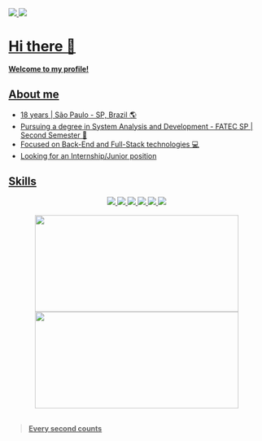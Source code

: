 <div>

<a target='_blank' href="mailto:eulittlejunior@gmail.com"> <img src="https://img.shields.io/badge/Contact-952?style=for-the-badge&logo=gmail">
<a target='_blank' href="https://www.linkedin.com/in/jonas-leite-b6b5a0268/"> <img src="https://img.shields.io/badge/Linkedin-069?style=for-the-badge&logo=linkedin"> 

</div>

# Hi there 👋

**Welcome to my profile!**

## About me

- 18 years | São Paulo - SP, Brazil 🌎
- Pursuing a degree in System Analysis and Development - FATEC SP | Second Semester 🏫
- Focused on Back-End and Full-Stack technologies 💻
- Looking for an Internship/Junior position  


## Skills

<div align="center">
 
 <img src="https://img.shields.io/badge/HTML-220?style=for-the-badge&logo=html5">
 <img src="https://img.shields.io/badge/Python-069?style=for-the-badge&logo=python">
 <img src="https://img.shields.io/badge/Java-820?style=for-the-badge&logo=java">
 <img src="https://img.shields.io/badge/Git-521?style=for-the-badge&logo=git">
 <img src="https://img.shields.io/badge/SQL-002?style=for-the-badge&logo=mysql">
 <img src="https://img.shields.io/badge/Github-000?style=for-the-badge&logo=github">

</div>

<br>

<div align="center">

 <img width="400px" height="190px" src="https://github-readme-stats.vercel.app/api?username=little-junior&theme=transparent&bg_color=004&border_color=30A3DC&show_icons=true&icon_color=30A3DC&title_color=E923D5F&text_color=FFF">

 <img width="400px" height="190px" src="https://github-readme-stats-git-masterrstaa-rickstaa.vercel.app/api/top-langs/?username=little-junior&layout=compact&bg_color=004&border_color=30A3DC&title_color=E923D5F&text_color=FFF">

</div>

<br>

> **Every second counts**
